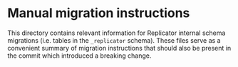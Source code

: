 # Manual migration instructions

This directory contains relevant information for Replicator internal schema
migrations (i.e. tables in the `_replicator` schema). These files serve as a
convenient summary of migration instructions that should also be present in the
commit which introduced a breaking change.
